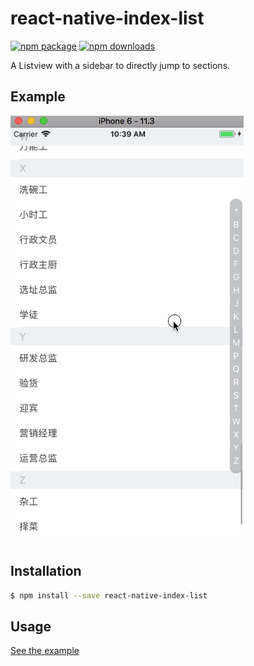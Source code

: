 
# react-native-index-list

[![npm package](https://img.shields.io/npm/v/react-native-index-list.svg?style=flat-square)](https://www.npmjs.org/package/react-native-index-list)
[![npm downloads](https://img.shields.io/npm/dt/react-native-index-list.svg)](https://www.npmjs.com/package/react-native-index-list)

A Listview with a sidebar to directly jump to sections.

## Example

![](./docs/ios.gif)

## Installation

```bash
$ npm install --save react-native-index-list
```

## Usage

[See the example](./examples/Basic/App.js)
